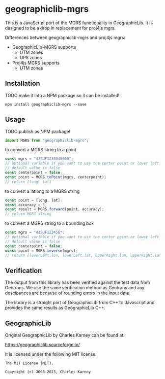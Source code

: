 # geographiclib-mgrs

This is a JavaScript port of the MGRS functionality in GeographicLib. It is designed to be a drop in replacement for proj4js mgrs.

Differences between geographiclib-mgrs and proj4js mgrs:

- GeographicLib-MGRS supports
  - UTM zones
  - UPS zones
- Proj4js MGRS supports
  - UTM zones

## Installation

TODO make it into a NPM package so it can be installed!

```
npm install geographiclib-mgrs --save
```

## Usage

TODO publish as NPM package!

```js
import MGRS from "geographiclib-mgrs";
```

to convert a MGRS string to a point

```js
const mgrs = "42SUF1230045600";
// optional variable if you want to use the center point or lower left
// default value is false
const centerpoint = false;
const point = MGRS.toPoint(mgrs, centerpoint);
// return [long, lat]
```

to convert a latlong to a MGRS string

```js
const point = [long, lat];
const accuracy = 5;
const result = MGRS.forward(point, accuracy);
// return MGRS string
```

to convert a MGRS string to a bounding box

```js
const mgrs = "42SUF123456";
// optional variable if you want to use the center point or lower left
// default value is false
const centerpoint = false;
const point = MGRS.inverse(mgrs);
// return [lowerLeft.lon, lowerLeft.lat, upperRight.lon, upperRight.lat]
```

## Verification

The output from this library has been verified against the test data from Geotrans. We use the same verification method as Geotrans and any descipances are because of rounding errors in the input data.

The library is a straight port of GeographicLib from C++ to Javascript and provides the same results as GeographicLib C++.

## GeographicLib

Original GeographicLib by Charles Karney can be found at:

https://geographiclib.sourceforge.io/

It is licensed under the following MIT license:

```
The MIT License (MIT).

Copyright (c) 2008-2023, Charles Karney

```

